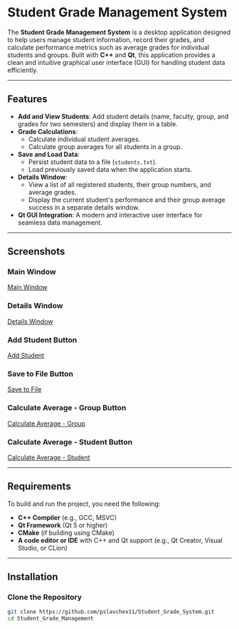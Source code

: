 # Student Grade Management System

The **Student Grade Management System** is a desktop application designed to help users manage student information, record their grades, and calculate performance metrics such as average grades for individual students and groups. Built with **C++** and **Qt**, this application provides a clean and intuitive graphical user interface (GUI) for handling student data efficiently.

---

## Features

- **Add and View Students**: Add student details (name, faculty, group, and grades for two semesters) and display them in a table.
- **Grade Calculations**:
  - Calculate individual student averages.
  - Calculate group averages for all students in a group.
- **Save and Load Data**:
  - Persist student data to a file (`students.txt`).
  - Load previously saved data when the application starts.
- **Details Window**:
  - View a list of all registered students, their group numbers, and average grades.
  - Display the current student's performance and their group average success in a separate details window.
- **Qt GUI Integration**: A modern and interactive user interface for seamless data management.

---

## Screenshots

### Main Window
[Main Window](https://github.com/user-attachments/assets/c02d326a-aa6f-46b7-94c9-c39916f73817)

### Details Window
[Details Window](https://github.com/user-attachments/assets/d9b5456b-04ee-483d-9a9c-501bea8f6961)

### Add Student Button
[Add Student](https://github.com/user-attachments/assets/9dc925f4-7f46-4b1d-9e90-2cb5ac346eed)

### Save to File Button
[Save to File](https://github.com/user-attachments/assets/edbf46fa-b3ff-489d-aee8-3bc74b6ebbf6)


### Calculate Average - Group Button
[Calculate Average - Group](https://github.com/user-attachments/assets/a7f31753-db39-45dd-b1c8-263b1b260534)


### Calculate Average - Student Button
[Calculate Average - Student](https://github.com/user-attachments/assets/2b1f28d9-6a36-4c28-bc62-25378d53e305)


---

## Requirements

To build and run the project, you need the following:

- **C++ Compiler** (e.g., GCC, MSVC)
- **Qt Framework** (Qt 5 or higher)
- **CMake** (if building using CMake)
- **A code editor or IDE** with C++ and Qt support (e.g., Qt Creator, Visual Studio, or CLion)

---

## Installation

### Clone the Repository
```bash
git clone https://github.com/pslavchev11/Student_Grade_System.git
cd Student_Grade_Management
